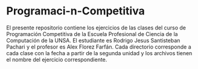 # Programaci-n-Competitiva
El presente repositorio contiene los ejercicios de las clases del curso de Programación Competitiva de la Escuela Profesional de Ciencia de la Computación de la UNSA.
El estudiante es Rodrigo Jesus Santisteban Pachari y el profesor es Alex Florez Farfán.
Cada directorio corresponde a cada clase con la fecha a partir de la segunda unidad y los archivos tienen el nombre del ejercicio correspondiente.
